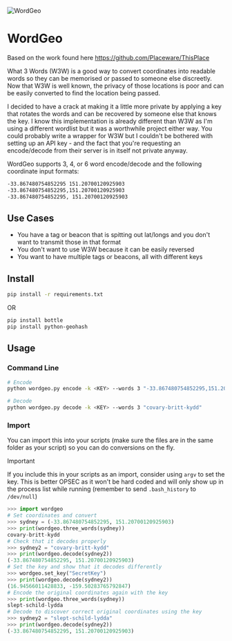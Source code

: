 ![WordGeo](https://github.com/user-attachments/assets/9dd14b0b-870c-436a-ba47-5d9504a72820)

# WordGeo

Based on the work found here https://github.com/Placeware/ThisPlace

What 3 Words (W3W) is a good way to convert coordinates into readable words so they can be memorised or passed to someone else discreetly. Now that W3W is well known, the privacy of those locations is poor and can be easily converted to find the location being passed.

I decided to have a crack at making it a little more private by applying a key that rotates the words and can be recovered by someone else that knows the key. I know this implementation is already different than W3W as I'm using a different wordlist but it was a worthwhile project either way. You could probably write a wrapper for W3W but I couldn't be bothered with setting up an API key - and the fact that you're requesting an encode/decode from their server is in itself not private anyway.

WordGeo supports 3, 4, or 6 word encode/decode and the following coordinate input formats:
```bash
-33.867480754852295 151.20700120925903
-33.867480754852295,151.20700120925903
-33.867480754852295, 151.20700120925903
```

## Use Cases
- You have a tag or beacon that is spitting out lat/longs and you don't want to transmit those in that format
- You don't want to use W3W because it can be easily reversed
- You want to have multiple tags or beacons, all with different keys

## Install
```bash
pip install -r requirements.txt
```
OR
```bash
pip install bottle
pip install python-geohash
```

## Usage
### Command Line
```bash
# Encode
python wordgeo.py encode -k <KEY> --words 3 "-33.867480754852295,151.20700120925903"

# Decode
python wordgeo.py decode -k <KEY> --words 3 "covary-britt-kydd"
```

### Import
You can import this into your scripts (make sure the files are in the same folder as your script) so you can do conversions on the fly.

> [!IMPORTANT]
> If you include this in your scripts as an import, consider using `argv` to set the key. This is better OPSEC as it won't be hard coded and will only show up in the process list while running (remember to send `.bash_history` to `/dev/null`)

```python
>>> import wordgeo
# Set coordinates and convert
>>> sydney = (-33.867480754852295, 151.20700120925903)
>>> print(wordgeo.three_words(sydney))
covary-britt-kydd
# Check that it decodes properly
>>> sydney2 = "covary-britt-kydd"
>>> print(wordgeo.decode(sydney2))
(-33.867480754852295, 151.20700120925903)
# Set the key and show that it decodes differently
>>> wordgeo.set_key("SecretKey")
>>> print(wordgeo.decode(sydney2))
(16.94566011428833, -159.50283765792847)
# Encode the original coordinates again with the key
>>> print(wordgeo.three_words(sydney))
slept-schild-lydda
# Decode to discover correct original coordinates using the key
>>> sydney2 = "slept-schild-lydda"
>>> print(wordgeo.decode(sydney2))
(-33.867480754852295, 151.20700120925903)
```
